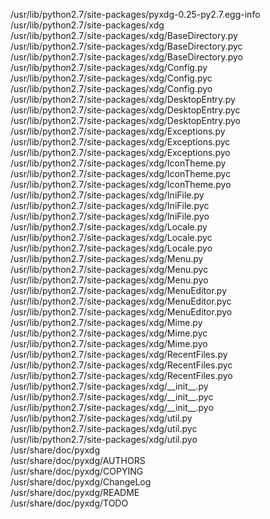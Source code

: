 /usr/lib/python2.7/site-packages/pyxdg-0.25-py2.7.egg-info  
/usr/lib/python2.7/site-packages/xdg  
/usr/lib/python2.7/site-packages/xdg/BaseDirectory.py  
/usr/lib/python2.7/site-packages/xdg/BaseDirectory.pyc  
/usr/lib/python2.7/site-packages/xdg/BaseDirectory.pyo  
/usr/lib/python2.7/site-packages/xdg/Config.py  
/usr/lib/python2.7/site-packages/xdg/Config.pyc  
/usr/lib/python2.7/site-packages/xdg/Config.pyo  
/usr/lib/python2.7/site-packages/xdg/DesktopEntry.py  
/usr/lib/python2.7/site-packages/xdg/DesktopEntry.pyc  
/usr/lib/python2.7/site-packages/xdg/DesktopEntry.pyo  
/usr/lib/python2.7/site-packages/xdg/Exceptions.py  
/usr/lib/python2.7/site-packages/xdg/Exceptions.pyc  
/usr/lib/python2.7/site-packages/xdg/Exceptions.pyo  
/usr/lib/python2.7/site-packages/xdg/IconTheme.py  
/usr/lib/python2.7/site-packages/xdg/IconTheme.pyc  
/usr/lib/python2.7/site-packages/xdg/IconTheme.pyo  
/usr/lib/python2.7/site-packages/xdg/IniFile.py  
/usr/lib/python2.7/site-packages/xdg/IniFile.pyc  
/usr/lib/python2.7/site-packages/xdg/IniFile.pyo  
/usr/lib/python2.7/site-packages/xdg/Locale.py  
/usr/lib/python2.7/site-packages/xdg/Locale.pyc  
/usr/lib/python2.7/site-packages/xdg/Locale.pyo  
/usr/lib/python2.7/site-packages/xdg/Menu.py  
/usr/lib/python2.7/site-packages/xdg/Menu.pyc  
/usr/lib/python2.7/site-packages/xdg/Menu.pyo  
/usr/lib/python2.7/site-packages/xdg/MenuEditor.py  
/usr/lib/python2.7/site-packages/xdg/MenuEditor.pyc  
/usr/lib/python2.7/site-packages/xdg/MenuEditor.pyo  
/usr/lib/python2.7/site-packages/xdg/Mime.py  
/usr/lib/python2.7/site-packages/xdg/Mime.pyc  
/usr/lib/python2.7/site-packages/xdg/Mime.pyo  
/usr/lib/python2.7/site-packages/xdg/RecentFiles.py  
/usr/lib/python2.7/site-packages/xdg/RecentFiles.pyc  
/usr/lib/python2.7/site-packages/xdg/RecentFiles.pyo  
/usr/lib/python2.7/site-packages/xdg/\_\_init\_\_.py  
/usr/lib/python2.7/site-packages/xdg/\_\_init\_\_.pyc  
/usr/lib/python2.7/site-packages/xdg/\_\_init\_\_.pyo  
/usr/lib/python2.7/site-packages/xdg/util.py  
/usr/lib/python2.7/site-packages/xdg/util.pyc  
/usr/lib/python2.7/site-packages/xdg/util.pyo  
/usr/share/doc/pyxdg  
/usr/share/doc/pyxdg/AUTHORS  
/usr/share/doc/pyxdg/COPYING  
/usr/share/doc/pyxdg/ChangeLog  
/usr/share/doc/pyxdg/README  
/usr/share/doc/pyxdg/TODO  
